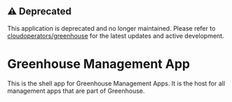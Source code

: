 ## ⚠️ Deprecated

This application is deprecated and no longer maintained. Please refer to [cloudoperators/greenhouse](https://github.com/cloudoperators/greenhouse) for the latest updates and active development.

# Greenhouse Management App

This is the shell app for Greenhouse Management Apps. It is the host for all management apps that are part of Greenhouse.
